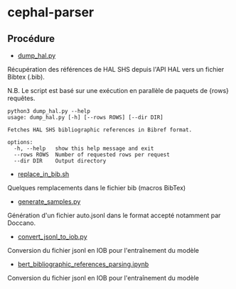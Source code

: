 # cephal-parser

## Procédure

* [dump_hal.py](dump_hal.py)

Récupération des références de HAL SHS depuis l'API HAL vers un fichier Bibtex (.bib).

N.B. Le script est basé sur une exécution en parallèle de paquets de {rows} requêtes.

```
python3 dump_hal.py --help
usage: dump_hal.py [-h] [--rows ROWS] [--dir DIR]

Fetches HAL SHS bibliographic references in Bibref format.

options:
  -h, --help   show this help message and exit
  --rows ROWS  Number of requested rows per request
  --dir DIR    Output directory
```

* [replace_in_bib.sh](replace_in_bib.sh)

Quelques remplacements dans le fichier bib (macros BibTex)

* [generate_samples.py](generate_samples.py)

Génération d'un fichier auto.jsonl dans le format accepté notamment par Doccano.


* [convert_jsonl_to_iob.py](convert_jsonl_to_iob.py)

Conversion du fichier jsonl en IOB pour l'entraînement du modèle

* [bert_bibliographic_references_parsing.ipynb](bert_bibliographic_references_parsing.ipynb)

Conversion du fichier jsonl en IOB pour l'entraînement du modèle


